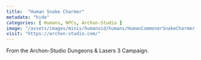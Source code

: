 ```yaml
---
title:  "Human Snake Charmer"
metadate: "hide"
categories: [ Humans, NPCs, Archon-Studio ]
image: "/assets/images/minis/humanoid/humans/HumanCommonerSnakeCharmer.png"
visit: "https://archon-studio.com/"
---
```

From the Archon-Studio Dungeons & Lasers 3 Campaign.